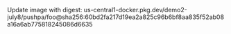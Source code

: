 Update image with digest: us-central1-docker.pkg.dev/demo2-july8/pushpa/foo@sha256:60bd2fa217d19ea2a825c96b6bf8aa835f52ab08a16a6ab775818245086d6635 
